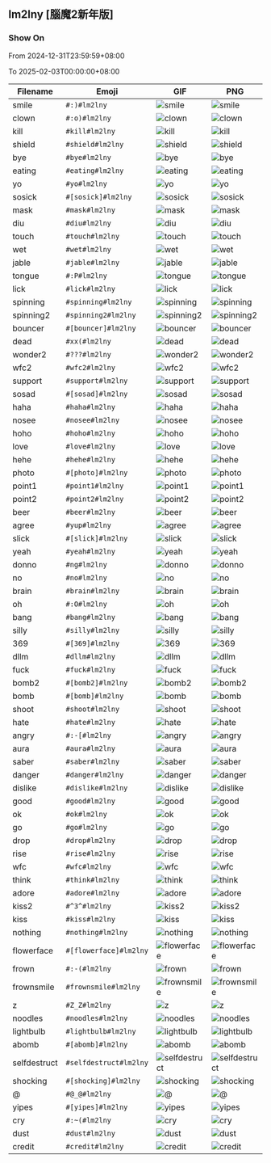 ## lm2lny [腦魔2新年版]

### Show On
From 2024-12-31T23:59:59+08:00

To 2025-02-03T00:00:00+08:00

| Filename | Emoji | GIF | PNG |
| --- | --- | --- | --- |
| smile | `#:)#lm2lny` | ![smile](../../assets/ios/faces/lm2lny/smile.gif) | ![smile](../../assets/ios/faces_png/lm2lny/smile.png) |
| clown | `#:o)#lm2lny` | ![clown](../../assets/ios/faces/lm2lny/clown.gif) | ![clown](../../assets/ios/faces_png/lm2lny/clown.png) |
| kill | `#kill#lm2lny` | ![kill](../../assets/ios/faces/lm2lny/kill.gif) | ![kill](../../assets/ios/faces_png/lm2lny/kill.png) |
| shield | `#shield#lm2lny` | ![shield](../../assets/ios/faces/lm2lny/shield.gif) | ![shield](../../assets/ios/faces_png/lm2lny/shield.png) |
| bye | `#bye#lm2lny` | ![bye](../../assets/ios/faces/lm2lny/bye.gif) | ![bye](../../assets/ios/faces_png/lm2lny/bye.png) |
| eating | `#eating#lm2lny` | ![eating](../../assets/ios/faces/lm2lny/eating.gif) | ![eating](../../assets/ios/faces_png/lm2lny/eating.png) |
| yo | `#yo#lm2lny` | ![yo](../../assets/ios/faces/lm2lny/yo.gif) | ![yo](../../assets/ios/faces_png/lm2lny/yo.png) |
| sosick | `#[sosick]#lm2lny` | ![sosick](../../assets/ios/faces/lm2lny/sosick.gif) | ![sosick](../../assets/ios/faces_png/lm2lny/sosick.png) |
| mask | `#mask#lm2lny` | ![mask](../../assets/ios/faces/lm2lny/mask.gif) | ![mask](../../assets/ios/faces_png/lm2lny/mask.png) |
| diu | `#diu#lm2lny` | ![diu](../../assets/ios/faces/lm2lny/diu.gif) | ![diu](../../assets/ios/faces_png/lm2lny/diu.png) |
| touch | `#touch#lm2lny` | ![touch](../../assets/ios/faces/lm2lny/touch.gif) | ![touch](../../assets/ios/faces_png/lm2lny/touch.png) |
| wet | `#wet#lm2lny` | ![wet](../../assets/ios/faces/lm2lny/wet.gif) | ![wet](../../assets/ios/faces_png/lm2lny/wet.png) |
| jable | `#jable#lm2lny` | ![jable](../../assets/ios/faces/lm2lny/jable.gif) | ![jable](../../assets/ios/faces_png/lm2lny/jable.png) |
| tongue | `#:P#lm2lny` | ![tongue](../../assets/ios/faces/lm2lny/tongue.gif) | ![tongue](../../assets/ios/faces_png/lm2lny/tongue.png) |
| lick | `#lick#lm2lny` | ![lick](../../assets/ios/faces/lm2lny/lick.gif) | ![lick](../../assets/ios/faces_png/lm2lny/lick.png) |
| spinning | `#spinning#lm2lny` | ![spinning](../../assets/ios/faces/lm2lny/spinning.gif) | ![spinning](../../assets/ios/faces_png/lm2lny/spinning.png) |
| spinning2 | `#spinning2#lm2lny` | ![spinning2](../../assets/ios/faces/lm2lny/spinning2.gif) | ![spinning2](../../assets/ios/faces_png/lm2lny/spinning2.png) |
| bouncer | `#[bouncer]#lm2lny` | ![bouncer](../../assets/ios/faces/lm2lny/bouncer.gif) | ![bouncer](../../assets/ios/faces_png/lm2lny/bouncer.png) |
| dead | `#xx(#lm2lny` | ![dead](../../assets/ios/faces/lm2lny/dead.gif) | ![dead](../../assets/ios/faces_png/lm2lny/dead.png) |
| wonder2 | `#???#lm2lny` | ![wonder2](../../assets/ios/faces/lm2lny/wonder2.gif) | ![wonder2](../../assets/ios/faces_png/lm2lny/wonder2.png) |
| wfc2 | `#wfc2#lm2lny` | ![wfc2](../../assets/ios/faces/lm2lny/wfc2.gif) | ![wfc2](../../assets/ios/faces_png/lm2lny/wfc2.png) |
| support | `#support#lm2lny` | ![support](../../assets/ios/faces/lm2lny/support.gif) | ![support](../../assets/ios/faces_png/lm2lny/support.png) |
| sosad | `#[sosad]#lm2lny` | ![sosad](../../assets/ios/faces/lm2lny/sosad.gif) | ![sosad](../../assets/ios/faces_png/lm2lny/sosad.png) |
| haha | `#haha#lm2lny` | ![haha](../../assets/ios/faces/lm2lny/haha.gif) | ![haha](../../assets/ios/faces_png/lm2lny/haha.png) |
| nosee | `#nosee#lm2lny` | ![nosee](../../assets/ios/faces/lm2lny/nosee.gif) | ![nosee](../../assets/ios/faces_png/lm2lny/nosee.png) |
| hoho | `#hoho#lm2lny` | ![hoho](../../assets/ios/faces/lm2lny/hoho.gif) | ![hoho](../../assets/ios/faces_png/lm2lny/hoho.png) |
| love | `#love#lm2lny` | ![love](../../assets/ios/faces/lm2lny/love.gif) | ![love](../../assets/ios/faces_png/lm2lny/love.png) |
| hehe | `#hehe#lm2lny` | ![hehe](../../assets/ios/faces/lm2lny/hehe.gif) | ![hehe](../../assets/ios/faces_png/lm2lny/hehe.png) |
| photo | `#[photo]#lm2lny` | ![photo](../../assets/ios/faces/lm2lny/photo.gif) | ![photo](../../assets/ios/faces_png/lm2lny/photo.png) |
| point1 | `#point1#lm2lny` | ![point1](../../assets/ios/faces/lm2lny/point1.gif) | ![point1](../../assets/ios/faces_png/lm2lny/point1.png) |
| point2 | `#point2#lm2lny` | ![point2](../../assets/ios/faces/lm2lny/point2.gif) | ![point2](../../assets/ios/faces_png/lm2lny/point2.png) |
| beer | `#beer#lm2lny` | ![beer](../../assets/ios/faces/lm2lny/beer.gif) | ![beer](../../assets/ios/faces_png/lm2lny/beer.png) |
| agree | `#yup#lm2lny` | ![agree](../../assets/ios/faces/lm2lny/agree.gif) | ![agree](../../assets/ios/faces_png/lm2lny/agree.png) |
| slick | `#[slick]#lm2lny` | ![slick](../../assets/ios/faces/lm2lny/slick.gif) | ![slick](../../assets/ios/faces_png/lm2lny/slick.png) |
| yeah | `#yeah#lm2lny` | ![yeah](../../assets/ios/faces/lm2lny/yeah.gif) | ![yeah](../../assets/ios/faces_png/lm2lny/yeah.png) |
| donno | `#ng#lm2lny` | ![donno](../../assets/ios/faces/lm2lny/donno.gif) | ![donno](../../assets/ios/faces_png/lm2lny/donno.png) |
| no | `#no#lm2lny` | ![no](../../assets/ios/faces/lm2lny/no.gif) | ![no](../../assets/ios/faces_png/lm2lny/no.png) |
| brain | `#brain#lm2lny` | ![brain](../../assets/ios/faces/lm2lny/brain.gif) | ![brain](../../assets/ios/faces_png/lm2lny/brain.png) |
| oh | `#:O#lm2lny` | ![oh](../../assets/ios/faces/lm2lny/oh.gif) | ![oh](../../assets/ios/faces_png/lm2lny/oh.png) |
| bang | `#bang#lm2lny` | ![bang](../../assets/ios/faces/lm2lny/bang.gif) | ![bang](../../assets/ios/faces_png/lm2lny/bang.png) |
| silly | `#silly#lm2lny` | ![silly](../../assets/ios/faces/lm2lny/silly.gif) | ![silly](../../assets/ios/faces_png/lm2lny/silly.png) |
| 369 | `#[369]#lm2lny` | ![369](../../assets/ios/faces/lm2lny/369.gif) | ![369](../../assets/ios/faces_png/lm2lny/369.png) |
| dllm | `#dllm#lm2lny` | ![dllm](../../assets/ios/faces/lm2lny/dllm.gif) | ![dllm](../../assets/ios/faces_png/lm2lny/dllm.png) |
| fuck | `#fuck#lm2lny` | ![fuck](../../assets/ios/faces/lm2lny/fuck.gif) | ![fuck](../../assets/ios/faces_png/lm2lny/fuck.png) |
| bomb2 | `#[bomb2]#lm2lny` | ![bomb2](../../assets/ios/faces/lm2lny/bomb2.gif) | ![bomb2](../../assets/ios/faces_png/lm2lny/bomb2.png) |
| bomb | `#[bomb]#lm2lny` | ![bomb](../../assets/ios/faces/lm2lny/bomb.gif) | ![bomb](../../assets/ios/faces_png/lm2lny/bomb.png) |
| shoot | `#shoot#lm2lny` | ![shoot](../../assets/ios/faces/lm2lny/shoot.gif) | ![shoot](../../assets/ios/faces_png/lm2lny/shoot.png) |
| hate | `#hate#lm2lny` | ![hate](../../assets/ios/faces/lm2lny/hate.gif) | ![hate](../../assets/ios/faces_png/lm2lny/hate.png) |
| angry | `#:-[#lm2lny` | ![angry](../../assets/ios/faces/lm2lny/angry.gif) | ![angry](../../assets/ios/faces_png/lm2lny/angry.png) |
| aura | `#aura#lm2lny` | ![aura](../../assets/ios/faces/lm2lny/aura.gif) | ![aura](../../assets/ios/faces_png/lm2lny/aura.png) |
| saber | `#saber#lm2lny` | ![saber](../../assets/ios/faces/lm2lny/saber.gif) | ![saber](../../assets/ios/faces_png/lm2lny/saber.png) |
| danger | `#danger#lm2lny` | ![danger](../../assets/ios/faces/lm2lny/danger.gif) | ![danger](../../assets/ios/faces_png/lm2lny/danger.png) |
| dislike | `#dislike#lm2lny` | ![dislike](../../assets/ios/faces/lm2lny/dislike.gif) | ![dislike](../../assets/ios/faces_png/lm2lny/dislike.png) |
| good | `#good#lm2lny` | ![good](../../assets/ios/faces/lm2lny/good.gif) | ![good](../../assets/ios/faces_png/lm2lny/good.png) |
| ok | `#ok#lm2lny` | ![ok](../../assets/ios/faces/lm2lny/ok.gif) | ![ok](../../assets/ios/faces_png/lm2lny/ok.png) |
| go | `#go#lm2lny` | ![go](../../assets/ios/faces/lm2lny/go.gif) | ![go](../../assets/ios/faces_png/lm2lny/go.png) |
| drop | `#drop#lm2lny` | ![drop](../../assets/ios/faces/lm2lny/drop.gif) | ![drop](../../assets/ios/faces_png/lm2lny/drop.png) |
| rise | `#rise#lm2lny` | ![rise](../../assets/ios/faces/lm2lny/rise.gif) | ![rise](../../assets/ios/faces_png/lm2lny/rise.png) |
| wfc | `#wfc#lm2lny` | ![wfc](../../assets/ios/faces/lm2lny/wfc.gif) | ![wfc](../../assets/ios/faces_png/lm2lny/wfc.png) |
| think | `#think#lm2lny` | ![think](../../assets/ios/faces/lm2lny/think.gif) | ![think](../../assets/ios/faces_png/lm2lny/think.png) |
| adore | `#adore#lm2lny` | ![adore](../../assets/ios/faces/lm2lny/adore.gif) | ![adore](../../assets/ios/faces_png/lm2lny/adore.png) |
| kiss2 | `#^3^#lm2lny` | ![kiss2](../../assets/ios/faces/lm2lny/kiss2.gif) | ![kiss2](../../assets/ios/faces_png/lm2lny/kiss2.png) |
| kiss | `#kiss#lm2lny` | ![kiss](../../assets/ios/faces/lm2lny/kiss.gif) | ![kiss](../../assets/ios/faces_png/lm2lny/kiss.png) |
| nothing | `#nothing#lm2lny` | ![nothing](../../assets/ios/faces/lm2lny/nothing.gif) | ![nothing](../../assets/ios/faces_png/lm2lny/nothing.png) |
| flowerface | `#[flowerface]#lm2lny` | ![flowerface](../../assets/ios/faces/lm2lny/flowerface.gif) | ![flowerface](../../assets/ios/faces_png/lm2lny/flowerface.png) |
| frown | `#:-(#lm2lny` | ![frown](../../assets/ios/faces/lm2lny/frown.gif) | ![frown](../../assets/ios/faces_png/lm2lny/frown.png) |
| frownsmile | `#frownsmile#lm2lny` | ![frownsmile](../../assets/ios/faces/lm2lny/frownsmile.gif) | ![frownsmile](../../assets/ios/faces_png/lm2lny/frownsmile.png) |
| z | `#Z_Z#lm2lny` | ![z](../../assets/ios/faces/lm2lny/z.gif) | ![z](../../assets/ios/faces_png/lm2lny/z.png) |
| noodles | `#noodles#lm2lny` | ![noodles](../../assets/ios/faces/lm2lny/noodles.gif) | ![noodles](../../assets/ios/faces_png/lm2lny/noodles.png) |
| lightbulb | `#lightbulb#lm2lny` | ![lightbulb](../../assets/ios/faces/lm2lny/lightbulb.gif) | ![lightbulb](../../assets/ios/faces_png/lm2lny/lightbulb.png) |
| abomb | `#[abomb]#lm2lny` | ![abomb](../../assets/ios/faces/lm2lny/abomb.gif) | ![abomb](../../assets/ios/faces_png/lm2lny/abomb.png) |
| selfdestruct | `#selfdestruct#lm2lny` | ![selfdestruct](../../assets/ios/faces/lm2lny/selfdestruct.gif) | ![selfdestruct](../../assets/ios/faces_png/lm2lny/selfdestruct.png) |
| shocking | `#[shocking]#lm2lny` | ![shocking](../../assets/ios/faces/lm2lny/shocking.gif) | ![shocking](../../assets/ios/faces_png/lm2lny/shocking.png) |
| @ | `#@_@#lm2lny` | ![@](../../assets/ios/faces/lm2lny/@.gif) | ![@](../../assets/ios/faces_png/lm2lny/@.png) |
| yipes | `#[yipes]#lm2lny` | ![yipes](../../assets/ios/faces/lm2lny/yipes.gif) | ![yipes](../../assets/ios/faces_png/lm2lny/yipes.png) |
| cry | `#:~(#lm2lny` | ![cry](../../assets/ios/faces/lm2lny/cry.gif) | ![cry](../../assets/ios/faces_png/lm2lny/cry.png) |
| dust | `#dust#lm2lny` | ![dust](../../assets/ios/faces/lm2lny/dust.gif) | ![dust](../../assets/ios/faces_png/lm2lny/dust.png) |
| credit | `#credit#lm2lny` | ![credit](../../assets/ios/faces/lm2lny/credit.gif) | ![credit](../../assets/ios/faces_png/lm2lny/credit.png) |

